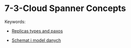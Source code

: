 # 7-3-Cloud Spanner Concepts

Keywords:
- [Replicas types and paxos](https://cloud.google.com/spanner/docs/replication)

- [Schemat i model danych](https://cloud.google.com/spanner/docs/schema-and-data-model)


